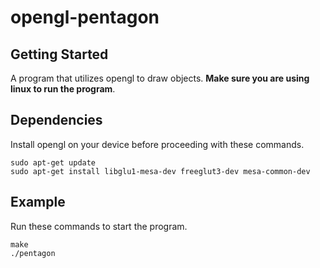 # opengl-pentagon

## Getting Started
A program that utilizes opengl to draw objects. <b>Make sure you are using linux to run the program</b>.

## Dependencies
Install opengl on your device before proceeding with these commands.
```
sudo apt-get update
sudo apt-get install libglu1-mesa-dev freeglut3-dev mesa-common-dev
```

## Example
Run these commands to start the program.
```
make
./pentagon
```
